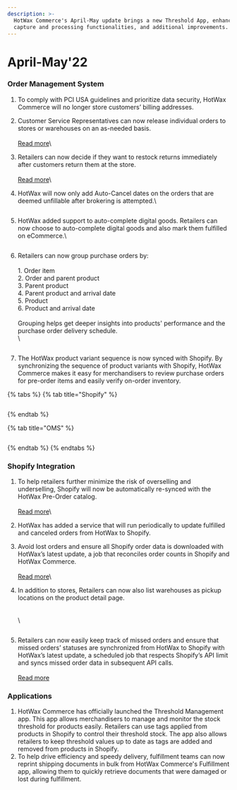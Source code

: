 ```yaml
---
description: >-
  HotWax Commerce's April-May update brings a new Threshold App, enhanced order
  capture and processing functionalities, and additional improvements.
---
```


# April-May'22

### Order Management System

1. To comply with PCI USA guidelines and prioritize data security, HotWax Commerce will no longer store customers’ billing addresses.
2. Customer Service Representatives can now release individual orders to stores or warehouses on an as-needed basis.\
   \
   [Read more](release-individual-orders-to-stores-or-warehouses.md)\\
3. Retailers can now decide if they want to restock returns immediately after customers return them at the store.\
   \
   [Read more](configurable-restocking-of-returns.md)\\
4.  HotWax will now only add Auto-Cancel dates on the orders that are deemed unfillable after brokering is attempted.\\

    <figure><img src="https://www.hotwax.co/hs-fs/hubfs/Add%20auto%20cancel%20dates%20on%20unfillable%20orders-2.png?width=2064&#x26;height=1520&#x26;name=Add%20auto%20cancel%20dates%20on%20unfillable%20orders-2.png" alt=""><figcaption></figcaption></figure>
5. HotWax added support to auto-complete digital goods. Retailers can now choose to auto-complete digital goods and also mark them fulfilled on eCommerce.\\

<figure><img src="https://www.hotwax.co/hs-fs/hubfs/Digital%20Good%201%20(1).png?width=2061&#x26;height=1416&#x26;name=Digital%20Good%201%20(1).png" alt=""><figcaption></figcaption></figure>

6. Retailers can now group purchase orders by:\
   \
   1\. Order item\
   2\. Order and parent product\
   3\. Parent product\
   4\. Parent product and arrival date\
   5\. Product\
   6\. Product and arrival date\
   \
   Grouping helps get deeper insights into products' performance and the purchase order delivery schedule.\
   \\

<figure><img src="https://www.hotwax.co/hs-fs/hubfs/Group%20purchase%20orders-1.png?width=2064&#x26;height=1520&#x26;name=Group%20purchase%20orders-1.png" alt=""><figcaption></figcaption></figure>

7. The HotWax product variant sequence is now synced with Shopify. By synchronizing the sequence of product variants with Shopify, HotWax Commerce makes it easy for merchandisers to review purchase orders for pre-order items and easily verify on-order inventory.

{% tabs %}
{% tab title="Shopify" %}
<figure><img src="https://www.hotwax.co/hs-fs/hubfs/Synchronizing%20the%20sequence%20of%20product%20variants%20with%20Shopify%201-1.png?width=2065&#x26;height=1520&#x26;name=Synchronizing%20the%20sequence%20of%20product%20variants%20with%20Shopify%201-1.png" alt=""><figcaption></figcaption></figure>
{% endtab %}

{% tab title="OMS" %}
<figure><img src="https://www.hotwax.co/hs-fs/hubfs/demo-oms.hotwax%2014-1.png?width=2061&#x26;height=1439&#x26;name=demo-oms.hotwax%2014-1.png" alt=""><figcaption></figcaption></figure>
{% endtab %}
{% endtabs %}

### Shopify Integration

1. To help retailers further minimize the risk of overselling and underselling, Shopify will now be automatically re-synced with the HotWax Pre-Order catalog.\
   \
   [Read more](automatically-re-sync-pre-order-catalog-from-hotwax-to-shopify.md)\\
2. HotWax has added a service that will run periodically to update fulfilled and canceled orders from HotWax to Shopify.
3. Avoid lost orders and ensure all Shopify order data is downloaded with HotWax’s latest update, a job that reconciles order counts in Shopify and HotWax Commerce.\
   \
   [Read more](daily-reconciliation-of-shopify-order-count.md)\\
4.  In addition to stores, Retailers can now also list warehouses as pickup locations on the product detail page.\
    \
    \
    \\

    <figure><img src="https://www.hotwax.co/hs-fs/hubfs/Adding%20warehouse%20in%20pickup%20options-1.png?width=2064&#x26;height=1520&#x26;name=Adding%20warehouse%20in%20pickup%20options-1.png" alt=""><figcaption></figcaption></figure>
5. Retailers can now easily keep track of missed orders and ensure that missed orders’ statuses are synchronized from HotWax to Shopify with HotWax’s latest update, a scheduled job that respects Shopify’s API limit and syncs missed order data in subsequent API calls.\
   \
   [Read more](sync-order-status-on-shopify.md)

### Applications

1. HotWax Commerce has officially launched the Threshold Management app. This app allows merchandisers to manage and monitor the stock threshold for products easily. Retailers can use tags applied from products in Shopify to control their threshold stock. The app also allows retailers to keep threshold values up to date as tags are added and removed from products in Shopify.
2. To help drive efficiency and speedy delivery, fulfillment teams can now reprint shipping documents in bulk from HotWax Commerce's Fulfillment app, allowing them to quickly retrieve documents that were damaged or lost during fulfillment.

